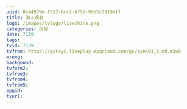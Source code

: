 ```yaml
---
uuid: 8c44979e-f317-6cc2-675d-9db5c2819dff
title: 海上观音
logo: /images/tvlogo/livechina.png
categories: 风景
date: 7139
tags:
tvid: 7139
tvfrom: https://gctxyc.liveplay.myqcloud.com/gc/syns01_1_md.m3u8
wrong:
backgound:
tvform2:
tvfrom3:
tvfrom4:
tvfrom5:
epgid:
tvurl:
---
```

